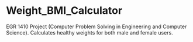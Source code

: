 # Weight_BMI_Calculator
EGR 1410 Project (Computer Problem Solving in Engineering and Computer Science). Calculates healthy weights for both male and female users.
